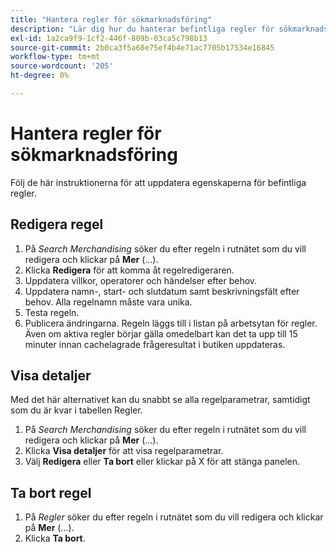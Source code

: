 ```yaml
---
title: "Hantera regler för sökmarknadsföring"
description: "Lär dig hur du hanterar befintliga regler för sökmarknadsföring."
exl-id: 1a2ca9f9-1cf2-446f-809b-03ca5c798b13
source-git-commit: 2b0ca3f5a68e75ef4b4e71ac7705b17534e16845
workflow-type: tm+mt
source-wordcount: '205'
ht-degree: 0%

---
```


# Hantera regler för sökmarknadsföring

Följ de här instruktionerna för att uppdatera egenskaperna för befintliga regler.

## Redigera regel

1. På *Search Merchandising* söker du efter regeln i rutnätet som du vill redigera och klickar på **Mer** (...).
1. Klicka **Redigera** för att komma åt regelredigeraren.
1. Uppdatera villkor, operatorer och händelser efter behov.
1. Uppdatera namn-, start- och slutdatum samt beskrivningsfält efter behov. Alla regelnamn måste vara unika.
1. Testa regeln.
1. Publicera ändringarna.
Regeln läggs till i listan på arbetsytan för regler. Även om aktiva regler börjar gälla omedelbart kan det ta upp till 15 minuter innan cachelagrade frågeresultat i butiken uppdateras.

## Visa detaljer

Med det här alternativet kan du snabbt se alla regelparametrar, samtidigt som du är kvar i tabellen Regler.

1. På *Search Merchandising* söker du efter regeln i rutnätet som du vill redigera och klickar på **Mer** (...).
1. Klicka **Visa detaljer** för att visa regelparametrar.
1. Välj **Redigera** eller **Ta bort** eller klickar på X för att stänga panelen.

## Ta bort regel

1. På *Regler* söker du efter regeln i rutnätet som du vill redigera och klickar på **Mer** (...).
1. Klicka **Ta bort**.
